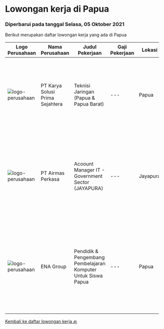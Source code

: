 
  # Lowongan kerja di Papua

  ### Diperbarui pada tanggal Selasa, 05 Oktober 2021

  Berikut merupakan daftar lowongan kerja yang ada di Papua

  |Logo Perusahaan | Nama Perusahaan | Judul Pekerjaan | Gaji Pekerjaan | Lokasi | Deskripsi | Tanggal diunggah | Pranala |
  | -------------- | --------------- | --------------- | --------- | --------- | -------------- | ------- | ----------- |
  |![logo-perusahaan](https://image-service-cdn.seek.com.au/bb0f2c313297f2db3d497466b95d7da85644edc0/ee4dce1061f3f616224767ad58cb2fc751b8d2dc)|PT Karya Solusi Prima Sejahtera|Teknisi Jaringan (Papua & Papua Barat)|---|Papua|KUALIFIKASI : Lulusan SMK Teknik Komputer dan Jaringan Usia maksimal 26 tahun Memiliki pengalaman minimal 1 tahun sebagai Teknisi Jaringan...|Senin, 04 Oktober 2021|https://www.jobstreet.co.id/id/job/teknisi-jaringan-papua-papua-barat-3646642?token=0~84f26351-2e8a-4648-96c5-06a58677b73f&sectionRank=1&jobId=jobstreet-id-job-3646642|
|![logo-perusahaan](https://image-service-cdn.seek.com.au/cb6c6fa5bcb5880ae5a139f1165d07ffcf05fdfc/ee4dce1061f3f616224767ad58cb2fc751b8d2dc)|PT Airmas Perkasa|Acoount Manager IT - Government Sector (JAYAPURA)|---|Jayapura|Responsibility: Build and maintain relationship with new and existing customer from Government section. Ensure execution of developed sales...|Rabu, 29 September 2021|https://www.jobstreet.co.id/id/job/acoount-manager-it-government-sector-jayapura-3632655?token=0~84f26351-2e8a-4648-96c5-06a58677b73f&sectionRank=2&jobId=jobstreet-id-job-3632655|
|![logo-perusahaan](https://image-service-cdn.seek.com.au/ff3c56e1b21d8c43578e79ecd60e32611fd8adf5/ee4dce1061f3f616224767ad58cb2fc751b8d2dc)|ENA Group|Pendidik & Pengembang Pembelajaran Komputer Untuk Siswa Papua|---|Papua|Yayasan Alirena fokus untuk memajukan SDM asli Papua, yang selama ini sangat tertinggal dalam area-area foundational. Pembelajaran komputer harus...|Rabu, 15 September 2021|https://www.jobstreet.co.id/id/job/pendidik-pengembang-pembelajaran-komputer-untuk-siswa-papua-3620574?token=0~84f26351-2e8a-4648-96c5-06a58677b73f&sectionRank=3&jobId=jobstreet-id-job-3620574|


  [Kembali ke daftar lowongan kerja 🔙](../README.md#daftar-lowongan-kerja)
  